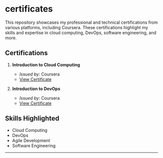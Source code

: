 # certificates
This repository showcases my professional and technical certifications from various platforms, including Coursera. These certifications highlight my skills and expertise in cloud computing, DevOps, software engineering, and more.

## Certifications

1. **Introduction to Cloud Computing**  
   - *Issued by*: Coursera  
   - [View Certificate](https://coursera.org/share/1affa1eac5f3f826fad79ab79368146a)

2. **Introduction to DevOps**  
   - *Issued by*: Coursera  
   - [View Certificate](https://coursera.org/share/dcdfce2f4b80858b58f5e34de5059439)

## Skills Highlighted
- Cloud Computing
- DevOps
- Agile Development
- Software Engineering

---
